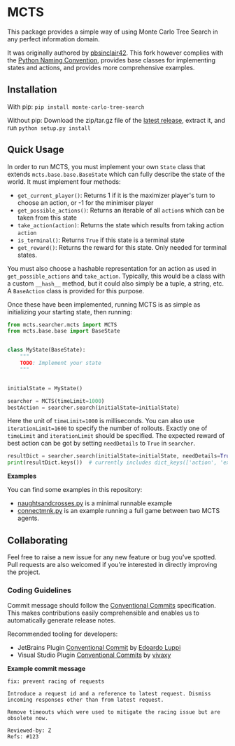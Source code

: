 # MCTS

This package provides a simple way of using Monte Carlo Tree Search in any perfect information domain.

It was originally authored by [pbsinclair42](https://github.com/pbsinclair42/MCTS). This fork however complies with the
[Python Naming Convention](https://namingconvention.org/python/), provides base classes for implementing states and
actions, and provides more comprehensive examples.

## Installation

With pip: `pip install monte-carlo-tree-search`

Without pip: Download the zip/tar.gz file of the [latest release](https://github.com/kstruempf/MCTS/releases),
extract it, and run `python setup.py install`

## Quick Usage

In order to run MCTS, you must implement your own `State` class that extends `mcts.base.base.BaseState` which can fully
describe the state of the world. It must implement four methods:

- `get_current_player()`: Returns 1 if it is the maximizer player's turn to choose an action, or -1 for the minimiser
  player
- `get_possible_actions()`: Returns an iterable of all `action`s which can be taken from this state
- `take_action(action)`: Returns the state which results from taking action `action`
- `is_terminal()`: Returns `True` if this state is a terminal state
- `get_reward()`: Returns the reward for this state. Only needed for terminal states.

You must also choose a hashable representation for an action as used in `get_possible_actions` and `take_action`.
Typically, this would be a class with a custom `__hash__` method, but it could also simply be a tuple, a string, etc.
A `BaseAction` class is provided for this purpose.

Once these have been implemented, running MCTS is as simple as initializing your starting state, then running:

```python
from mcts.searcher.mcts import MCTS
from mcts.base.base import BaseState


class MyState(BaseState):
    """
    TODO: Implement your state
    """


initialState = MyState()

searcher = MCTS(timeLimit=1000)
bestAction = searcher.search(initialState=initialState)
```

Here the unit of `timeLimit=1000` is milliseconds. You can also use `iterationLimit=1600` to specify the number of
rollouts. Exactly one of `timeLimit` and `iterationLimit` should be specified. The expected reward of best action can be
got by setting `needDetails` to `True` in `searcher`.

```python
resultDict = searcher.search(initialState=initialState, needDetails=True)
print(resultDict.keys())  # currently includes dict_keys(['action', 'expectedReward'])
```

**Examples**

You can find some examples in this repository:

* [naughtsandcrosses.py](mcts/example/naughtsandcrosses.py) is a minimal runnable example
* [connectmnk.py](mcts/example/connectmnk.py) is an example running a full game between two MCTS agents.

## Collaborating

Feel free to raise a new issue for any new feature or bug you've spotted. Pull requests are also welcomed if you're
interested in directly improving the project.

### Coding Guidelines

Commit message should follow the [Conventional Commits](https://www.conventionalcommits.org/en/v1.0.0/) specification.
This makes contributions easily comprehensible and enables us to automatically generate release notes.

Recommended tooling for developers:

* JetBrains Plugin [Conventional Commit](https://plugins.jetbrains.com/plugin/13389-conventional-commit)
  by [Edoardo Luppi](https://github.com/lppedd)
* Visual Studio
  Plugin [Conventional Commits](https://marketplace.visualstudio.com/items?itemName=vivaxy.vscode-conventional-commits)
  by [vivaxy](https://marketplace.visualstudio.com/publishers/vivaxy)

**Example commit message**

```
fix: prevent racing of requests

Introduce a request id and a reference to latest request. Dismiss
incoming responses other than from latest request.

Remove timeouts which were used to mitigate the racing issue but are
obsolete now.

Reviewed-by: Z
Refs: #123
```
